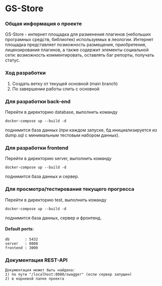 # GS-Store

### Общая информация о проекте
GS-Store - интернет площадка для разменения плагинов (небольших програмных средств, библиотек) используемых в леологии. Интернет площадка представляет позможность размещения, приобретения, лицензирования плагинов, а также содержит элементы социальной сети: возможность комментировать, оставлять баг репорты, получать статус.

### Ход разработки
1) Создать ветку от текущей основной (main branch)
2) По завершении работы слить с основной

### Для разработки back-end
Перейти в директорию database, выполнить команду

	docker-compose up --build -d
поднимится база данных (при каждом запуске, бд инициализируется из dump.sql с минимальным тестовым набором данных).

### Для разработки frontend
Перейти в директорию server, выполнить команду

	docker-compose up --build -d
поднимится база данных и сервер.

### Для просмотра/тестирования текущего прогресса 
Перейти в директорию test, выполнить команду

	docker-compose up --build -d
поднимится база данных, сервер и фронтенд.

#### Default ports:
    db       : 5432
    server   : 8080
    frontend : 3000

### Документация REST-API
    Документация может быть найдена:
    1) по пути "/localhost:8080/swagger" (если сервер запущен)
    2) в корневой папке проекта
